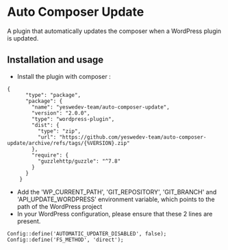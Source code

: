 # Auto Composer Update

A plugin that automatically updates the composer when a WordPress plugin is updated.

## Installation and usage

- Install the plugin with composer :
```
{
      "type": "package",
      "package": {
        "name": "yeswedev-team/auto-composer-update",
        "version": "2.0.0",
        "type": "wordpress-plugin",
        "dist": {
          "type": "zip",
          "url": "https://github.com/yeswedev-team/auto-composer-update/archive/refs/tags/{%VERSION}.zip"
        },
        "require": {
          "guzzlehttp/guzzle": "^7.8"
        }
      }
    }
```
  
- Add the 'WP_CURRENT_PATH', 'GIT_REPOSITORY', 'GIT_BRANCH' and 'API_UPDATE_WORDPRESS' environment variable, which points to the path of the WordPress project
- In your WordPress configuration, please ensure that these 2 lines are present.

`Config::define('AUTOMATIC_UPDATER_DISABLED', false);`
`Config::define('FS_METHOD', 'direct');`
